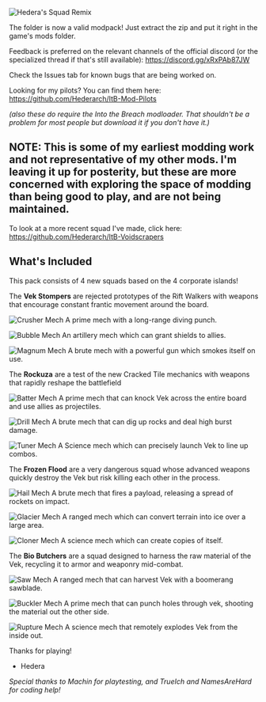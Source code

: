 ![Hedera's Squad Remix](https://media.discordapp.net/attachments/699323570211520556/1028795100664447046/Squad_Remix_Logo_Deluxe_Big.png)

The folder is now a valid modpack! Just extract the zip and put it right in the game's mods folder.

Feedback is preferred on the relevant channels of the official discord (or the specialized thread if that's still available): https://discord.gg/xRxPAb87JW

Check the Issues tab for known bugs that are being worked on.

Looking for my pilots? You can find them here: https://github.com/Hederarch/ItB-Mod-Pilots

*(also these do require the Into the Breach modloader. That shouldn't be a problem for most people but download it if you don't have it.)*

## NOTE: This is some of my earliest modding work and not representative of my other mods. I'm leaving it up for posterity, but these are more concerned with exploring the space of modding than being good to play, and are not being maintained.
To look at a more recent squad I've made, click here: https://github.com/Hederarch/ItB-Voidscrapers

## What's Included
This pack consists of 4 new squads based on the 4 corporate islands!

The **Vek Stompers** are rejected prototypes of the Rift Walkers with weapons that encourage constant frantic movement around the board.

![Crusher Mech](https://cdn.discordapp.com/attachments/429372540776087592/1006038665652355183/crusher_demo.gif)
A prime mech with a long-range diving punch.

![Bubble Mech](https://cdn.discordapp.com/attachments/429372540776087592/1006038666096943265/fryer_demo.gif)
An artillery mech which can grant shields to allies.

![Magnum Mech](https://cdn.discordapp.com/attachments/429372540776087592/1006038666516377631/magnum_demo.gif)
A brute mech with a powerful gun which smokes itself on use.

The **Rockuza** are a test of the new Cracked Tile mechanics with weapons that rapidly reshape the battlefield

![Batter Mech](https://cdn.discordapp.com/attachments/429372540776087592/1006038856237330524/batter_demo.gif)
A prime mech that can knock Vek across the entire board and use allies as projectiles.

![Drill Mech](https://cdn.discordapp.com/attachments/429372540776087592/1006038856828735518/drill_demo.gif)
A brute mech that can dig up rocks and deal high burst damage.

![Tuner Mech](https://cdn.discordapp.com/attachments/429372540776087592/1006038857122324550/tuner_demo.gif)
A Science mech which can precisely launch Vek to line up combos.

The **Frozen Flood** are a very dangerous squad whose advanced weapons quickly destroy the Vek but risk killing each other in the process.

![Hail Mech](https://media.discordapp.net/attachments/429372540776087592/1008201687544119366/hail_demo.gif)
A brute mech that fires a payload, releasing a spread of rockets on impact.

![Glacier Mech](https://media.discordapp.net/attachments/429372540776087592/1008201687065960588/glacier_demo.gif)
A ranged mech which can convert terrain into ice over a large area.

![Cloner Mech](https://media.discordapp.net/attachments/429372540776087592/1008201686713634926/cloner_demo.gif)
A science mech which can create copies of itself.

The **Bio Butchers** are a squad designed to harness the raw material of the Vek, recycling it to armor and weaponry mid-combat.

![Saw Mech](https://cdn.discordapp.com/attachments/429372540776087592/1016256673981145088/saw_demo.gif)
A ranged mech that can harvest Vek with a boomerang sawblade.

![Buckler Mech](https://cdn.discordapp.com/attachments/429372540776087592/1016256673343619112/buckler_demo.gif)
A prime mech that can punch holes through vek, shooting the material out the other side.

![Rupture Mech](https://cdn.discordapp.com/attachments/429372540776087592/1016256673733685288/rupture_demo.gif)
A science mech that remotely explodes Vek from the inside out.

Thanks for playing!
- Hedera

*Special thanks to Machin for playtesting, and TrueIch and NamesAreHard for coding help!*
